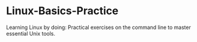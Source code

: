 # Linux-Basics-Practice
 Learning Linux by doing: Practical exercises on the command line to master essential Unix tools.
